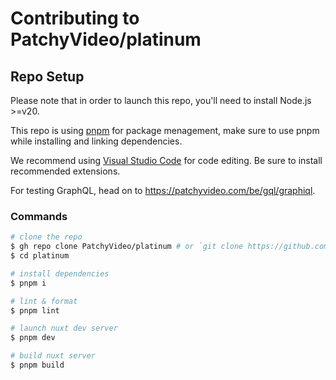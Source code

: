# Contributing to PatchyVideo/platinum

## Repo Setup

Please note that in order to launch this repo, you'll need to install Node.js >=v20.

This repo is using [pnpm](https://pnpm.io/) for package menagement,
make sure to use pnpm while installing and linking dependencies.

We recommend using [Visual Studio Code](https://code.visualstudio.com/) for code editing.
Be sure to install recommended extensions.

For testing GraphQL, head on to <https://patchyvideo.com/be/gql/graphiql>.

### Commands

```bash
# clone the repo
$ gh repo clone PatchyVideo/platinum # or `git clone https://github.com/PatchyVideo/platinum`
$ cd platinum

# install dependencies
$ pnpm i

# lint & format
$ pnpm lint

# launch nuxt dev server
$ pnpm dev

# build nuxt server
$ pnpm build
```
